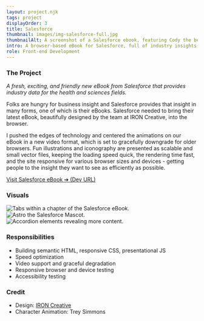 ```yaml
---
layout: project.njk
tags: project
displayOrder: 3
title: Salesforce
thumbnail: images/img-salesforce-full.jpg
thumbnailAlt: A screenshot of a Salesforce ebook, featuring Cody the bear and Astro holding laboratory equipment.
intro: A browser-based eBook for Salesforce, full of industry insights, and complete with joyful character animations, charts, and graphs.
role: Front-end Development
---
```


### The Project

_A fresh, exciting, and friendly new eBook from Salesforce that provides industry data for the health and sciences fields._

Folks are hungry for business insight and Salesforce provides that insight in many forms, one of which is their eBooks. Salesforce needed to bring their latest eBook, beautifully designed by the team at IRON Creative, into the browser.

I pushed the edges of technology and centered the animations on our eBook in a new video format, which is set to gracefully downgrade for older browsers. Fun illustrations and iconography are presented as scalable and small vector files, keeping the loading speed quick, the rendering time fast, and the site responsive for various browser sizes and devices - getting people to the insight they want to see as efficiently as possible.

[Visit Salesforce eBook &#10132; (Dev URL)](https://gallant-liskov-7a6a1b.netlify.com/)

### Visuals

<div class="visuals">

![Tabs within a chapter of the Salesforce eBook.](/images/img-salesforce-tabs.jpg)
![Astro the Salesforce Mascot.](/images/img-salesforce-astro.jpg)
![Accordion elements revealing more content.](/images/img-salesforce-accordion.jpg)

</div>

### Responsibilities

- Building semantic HTML, responsive CSS, presentational JS
- Speed optimization
- Video support and graceful degradation
- Responsive browser and device testing
- Accessibility testing

### Credit

- Design: [IRON Creative](https://ironcreative.com/)
- Character Animation: Trey Simmons
